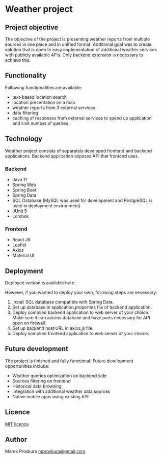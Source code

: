 # Weather project

## Project objective
The objective of the project is presenting weather reports from multiple sources in one place and in unified format. Additional goal was to create solution that is open to easy implementation of additional weather services with publicly available APIs. Only backend extension is necessary to achieve this. 

## Functionality
Following functionalities are available:
* text-based location search
* location presentation on a map
* weather reports from 3 external services
* data filtering 
* caching of responses from external services to speed up application and limit number of queries

## Technology
Weather project consists of separately developed frontend and backend applications. Backend application exposes API that frontend uses.  

### Backend

* Java 11
* Spring Web
* Spring Boot
* Spring Data
* SQL Database (MySQL was used for development and PostgreSQL is used in deployment environment)
* JUnit 5
* Lombok

### Frontend

* React JS
* Leaflet
* Axios
* Material UI

## Deployment
Deployed version is available here:

However, if you wanted to deploy your own, following steps are necessary:
 1. Install SQL database compatible with Spring Data.
 2. Set up database in application.properties file of backend application.
 3. Deploy complied backend application to web server of your choice. Make sure it can access database and have ports necessary for API open on firewall.
 4. Set up backend host URL in axios.js file.
 5. Deploy complied frontend application to web server of your choice.

## Future development
The project is finished and fully functional. Future development opportunities include:
 * Weather queries optimization on backend side
 * Sources filtering on frontend
 * Historical data browsing
 * Integration with additional weather data sources
 * Native mobile apps using existing API

## Licence
[MIT licence](https://choosealicense.com/licenses/mit/)

## Author
Marek Proskura [mproskura@gmail.com](mailto:mproskura@gmail.com)